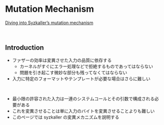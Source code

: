 # Mutation Mechanism

[Diving into Syzkaller’s mutation mechanism](https://gwangmu.medium.com/diving-into-syzkallers-mutation-mechanism-1-3-f15036a4087a)

<br/>

## Introduction

- ファザーの効率は変異させた入力の品質に依存する
  - カーネルがすぐにエラー処理などで拒絶するものであってはならない
  - 問題を引き起こす微妙な部分も残ってなくてはならない
- 入力に特定のフォーマットやテンプレートが必要な場合はさらに難しい

<br/>

- 最小限の許容された入力は一連のシステムコールとその引数で構成される必要がある
- これを変異させることは単に入力のバイトを変異させることよりも難しい
- このページでは syzkaller の変異メカニズムを説明する